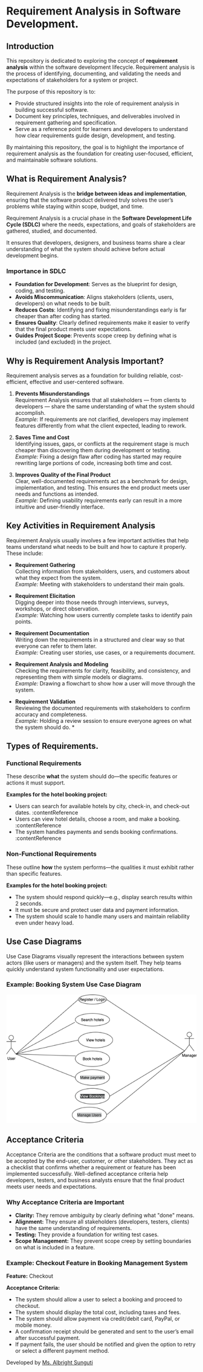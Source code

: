 # Requirement Analysis in Software Development.

## Introduction

This repository is dedicated to exploring the concept of **requirement analysis** within the software development lifecycle. Requirement analysis is the process of identifying, documenting, and validating the needs and expectations of stakeholders for a system or project.

The purpose of this repository is to:

- Provide structured insights into the role of requirement analysis in building successful software.  
- Document key principles, techniques, and deliverables involved in requirement gathering and specification.  
- Serve as a reference point for learners and developers to understand how clear requirements guide design, development, and testing.  

By maintaining this repository, the goal is to highlight the importance of requirement analysis as the foundation for creating user-focused, efficient, and maintainable software solutions.

## What is Requirement Analysis?

Requirement Analysis is the **bridge between ideas and implementation**, ensuring that the software product delivered truly solves the user’s problems while staying within scope, budget, and time.

Requirement Analysis is a crucial phase in the **Software Development Life Cycle (SDLC)** where the needs, expectations, and goals of stakeholders are gathered, studied, and documented.  

It ensures that developers, designers, and business teams share a clear understanding of what the system should achieve before actual development begins.

### Importance in SDLC
- **Foundation for Development**: Serves as the blueprint for design, coding, and testing.
- **Avoids Miscommunication**: Aligns stakeholders (clients, users, developers) on what needs to be built.
- **Reduces Costs**: Identifying and fixing misunderstandings early is far cheaper than after coding has started.
- **Ensures Quality**: Clearly defined requirements make it easier to verify that the final product meets user expectations.
- **Guides Project Scope**: Prevents scope creep by defining what is included (and excluded) in the project.

## Why is Requirement Analysis Important?
Requirement analysis serves as a foundation for building reliable, cost-efficient, effective and user-centered software. 

1. **Prevents Misunderstandings**  
   Requirement Analysis ensures that all stakeholders — from clients to developers — share the same understanding of what the system should accomplish.  
   *Example:* If requirements are not clarified, developers may implement features differently from what the client expected, leading to rework.

2. **Saves Time and Cost**  
   Identifying issues, gaps, or conflicts at the requirement stage is much cheaper than discovering them during development or testing.  
   *Example:* Fixing a design flaw after coding has started may require rewriting large portions of code, increasing both time and cost.

3. **Improves Quality of the Final Product**  
   Clear, well-documented requirements act as a benchmark for design, implementation, and testing. This ensures the end product meets user needs and functions as intended.  
   *Example:* Defining usability requirements early can result in a more intuitive and user-friendly interface.

## Key Activities in Requirement Analysis
 Requirement Analysis usually involves a few important activities that help teams understand what needs to be built and how to capture it properly. These include:

- **Requirement Gathering**  
  Collecting information from stakeholders, users, and customers about what they expect from the system.  
  *Example:* Meeting with stakeholders to understand their main goals.

- **Requirement Elicitation**  
  Digging deeper into those needs through interviews, surveys, workshops, or direct observation.  
  *Example:* Watching how users currently complete tasks to identify pain points.

- **Requirement Documentation**  
  Writing down the requirements in a structured and clear way so that everyone can refer to them later.  
  *Example:* Creating user stories, use cases, or a requirements document.

- **Requirement Analysis and Modeling**  
  Checking the requirements for clarity, feasibility, and consistency, and representing them with simple models or diagrams.  
  *Example:* Drawing a flowchart to show how a user will move through the system.

- **Requirement Validation**  
  Reviewing the documented requirements with stakeholders to confirm accuracy and completeness.  
  *Example:* Holding a review session to ensure everyone agrees on what the system should do. *

## Types of Requirements.

### Functional Requirements
These describe **what** the system should do—the specific features or actions it must support.

**Examples for the hotel booking project:**
- Users can search for available hotels by city, check-in, and check-out dates. :contentReference
- Users can view hotel details, choose a room, and make a booking. :contentReference
- The system handles payments and sends booking confirmations. :contentReference

### Non-Functional Requirements
These outline **how** the system performs—the qualities it must exhibit rather than specific features.

**Examples for the hotel booking project:**
- The system should respond quickly—e.g., display search results within 2 seconds. 
- It must be secure and protect user data and payment information. 
- The system should scale to handle many users and maintain reliability even under heavy load. 

## Use Case Diagrams

Use Case Diagrams visually represent the interactions between system actors (like users or managers) and the system itself. They help teams quickly understand system functionality and user expectations.

### Example: Booking System Use Case Diagram

![alx-booking-uc.png](alx-booking-uc.png)

## Acceptance Criteria  

Acceptance Criteria are the conditions that a software product must meet to be accepted by the end-user, customer, or other stakeholders. They act as a checklist that confirms whether a requirement or feature has been implemented successfully. Well-defined acceptance criteria help developers, testers, and business analysts ensure that the final product meets user needs and expectations.  

### Why Acceptance Criteria are Important
- **Clarity:** They remove ambiguity by clearly defining what "done" means.  
- **Alignment:** They ensure all stakeholders (developers, testers, clients) have the same understanding of requirements.  
- **Testing:** They provide a foundation for writing test cases.  
- **Scope Management:** They prevent scope creep by setting boundaries on what is included in a feature.  

### Example: Checkout Feature in Booking Management System  

**Feature:** Checkout  

**Acceptance Criteria:**  
- The system should allow a user to select a booking and proceed to checkout.  
- The system should display the total cost, including taxes and fees.  
- The system should allow payment via credit/debit card, PayPal, or mobile money.  
- A confirmation receipt should be generated and sent to the user’s email after successful payment.  
- If payment fails, the user should be notified and given the option to retry or select a different payment method.  

Developed by [Ms. Albright Sunguti](https://albright-portfolio.vercel.app/)